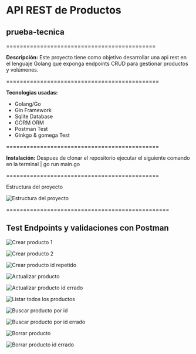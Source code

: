 # API REST de Productos

## prueba-tecnica

============================================

**Descripción:** Este proyecto tiene como objetivo desarrollar una api rest en el lenguaje Golang que exponga endpoints CRUD para gestionar productos y volúmenes.

=============================================

**Tecnologias usadas:**

- Golang/Go
- Gin Framework
- Sqlite Database
- GORM ORM
- Postman Test
- Ginkgo & gomega Test

=============================================

**Instalación:** Despues de clonar el repositorio ejecutar el siguiente comando en la terminal
| go run main.go

=============================================

Estructura del proyecto

![Estructura del proyecto](https://i.ibb.co/cJS40vV/Estructura-del-proyecto.png)

================================================

## Test Endpoints y validaciones con Postman

![Crear producto 1](https://i.ibb.co/RYSMW29/p1.png)

![Crear producto 2](https://i.ibb.co/yNdStm1/p2.png)

![Crear producto id repetido](https://i.ibb.co/L9LZ9n8/3.png)

![Actualizar producto](https://i.ibb.co/pxBrLFm/4.png)

![Actualizar producto id errado](https://i.ibb.co/4PRWtyH/5.png)

![Listar todos los productos](https://i.ibb.co/Vt05R5j/6.png)

![Buscar producto por id](https://i.ibb.co/YbjFrGd/7.png)

![Buscar producto por id errado](https://i.ibb.co/0qJpsQd/8.png)

![Borrar producto](https://i.ibb.co/gFY0pJT/9.png)

![Borrar producto id errado](https://i.ibb.co/3Tgh9Zy/10.png)
